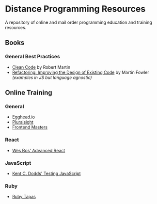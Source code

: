 # Distance Programming Resources
A repository of online and mail order programming education and training resources.

## Books

### General Best Practices

- [Clean Code](https://www.amazon.com/Clean-Code-Handbook-Software-Craftsmanship/dp/0132350882) by Robert Martin
- [Refactoring: Improving the Design of Existing Code](https://www.amazon.com/Refactoring-Improving-Existing-Addison-Wesley-Signature/dp/0134757599/) by Martin Fowler _(examples in JS but language agnostic)_

## Online Training

### General

- [Egghead.io](https://egghead.io/)
- [Pluralsight](https://www.pluralsight.com/)
- [Frontend Masters](https://frontendmasters.com/)

### React

- [Wes Bos' Advanced React](https://advancedreact.com/)

### JavaScript

- [Kent C. Dodds' Testing JavaScript](https://testingjavascript.com/)

### Ruby

- [Ruby Tapas](https://www.rubytapas.com/)
